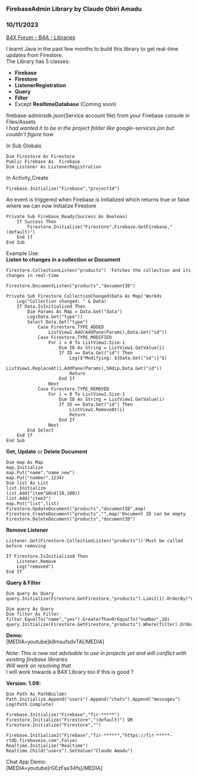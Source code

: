 ### FirebaseAdmin Library by Claude Obiri Amadu
### 10/11/2023
[B4X Forum - B4A - Libraries](https://www.b4x.com/android/forum/threads/155115/)

I learnt Java in the past few months to build this library to get real-time updates from Firestore.  
The Library has 5 classes:  

- **Firebase**
- **Firestore**
- **ListenerRegistration**
- **Query**
- **Filter**
- Except **RealtimeDatabase** (Coming soon)

firebase-adminsdk.json(Service account file) from your Firebase console in Files/Assets  
*I had wanted it to be in the project folder like google-services.jon but couldn't figure how*  
  
In Sub Globals  

```B4X
Dim Firestore As Firestore  
Public Firebase As  Firebase  
Dim Listener As ListenerRegistration
```

  
  
In Activity\_Create  

```B4X
Firebase.Initialize("Firebase","projectId")
```

  
  
An event is triggered when Firebase is Initialized which returns true or false where we can now Initialize Firestore  
  

```B4X
Private Sub Firebase_Ready(Success As Boolean)  
    If Success Then  
        Firestore.Initialize("Firestore",Firebase.GetFirebase,"(default)")  
    End If  
End Sub
```

  
  
Example Use:  
**Listen to changes in a collection or Document**  

```B4X
Firestore.CollectionListen("products") 'Fetches the collection and its changes in real-time
```

  

```B4X
Firestore.DocumentListen("products","documentID")
```

  

```B4X
Private Sub Firestore_CollectionChanged(Data As Map)'Workds  
    Log("Collection changed: " & Data)  
    If Data.IsInitialized Then  
        Dim Params As Map = Data.Get("data")  
        Log(Data.Get("type"))  
        Select Data.Get("type")  
            Case Firestore.TYPE_ADDED  
                ListView1.Add(AddPane(Params),Data.Get("id"))  
            Case Firestore.TYPE_MODIFIED  
                For i = 0 To ListView1.Size-1  
                    Dim ID As String = ListView1.GetValue(i)  
                    If ID == Data.Get("id") Then  
                        Log($"Modifying: ${Data.Get("id")}"$)  
                        ListView1.ReplaceAt(i,AddPane(Params),50dip,Data.Get("id"))  
                        Return  
                    End If  
                Next  
            Case Firestore.TYPE_REMOVED  
                For i = 0 To ListView1.Size-1  
                    Dim ID As String = ListView1.GetValue(i)  
                    If ID == Data.Get("id") Then  
                        ListView1.RemoveAt(i)  
                        Return  
                    End If  
                Next  
        End Select  
    End If  
End Sub
```

  
**Get, Update** or **Delete Document**  

```B4X
Dim map As Map  
map.Initialize  
map.Put("name","name_new")  
map.Put("number",1234)  
Dim list As List  
list.Initialize  
list.Add("item"&Rnd(10,100))  
list.Add("item3")  
map.Put("list",list)  
Firestore.UpdateDocument("products","documentID",map)  
Firestore.CreateDocument("products","",map)'Document ID can be empty  
Firestore.DeleteDocument("products","documentID")
```

  
**Remove Listener**  

```B4X
Listener.Get(Firestore.CollectionListen("products"))'Must be called before removing  
  
If Firestore.IsInitialized Then  
    Listener.Remove  
    Log("removed")  
End If
```

  
  
**Query & Filter**  

```B4X
Dim query As Query  
query.Initialize(Firestore.GetFirestore,"products").Limit(1).OrderBy("name").Get
```

  

```B4X
Dim query As Query  
Dim filter As Filter  
filter.EqualTo("name","yes").GreaterThanOrEqualTo("number",10)  
query.Initialize(Firestore.GetFirestore,"products").Where(filter).OrderBy("name").Get
```

  
  
  
**Demo:**  
[MEDIA=youtube]k8msufsdvTA[/MEDIA]  
  
*Note: This is new not advisable to use in projects yet and will conflict with existing firebase libraries  
Will work on resolving that*  
I will work towards a B4X Library too if this is good ?  
  
**Version: 1.09:**  

```B4X
Dim Path As PathBuilder  
Path.Initialize.Append("users").Append("chats").Append("messages")  
Log(Path.Complete)
```

  

```B4X
Firebase.Initialize("Firebase","fir-*****")  
Firestore.Initialize("Firestore","(default)") OR Firestore.Initialize("Firestore","")
```

  
  

```B4X
Firebase.Initialize2("Firebase","fir-*****","https://fir-*****-rtdb.firebaseio.com",False)  
Realtime.Initialize("Realtime")  
Realtime.Child("users").SetValue("Claude Amadu")
```

  
  
Chat App Demo:  
[MEDIA=youtube]rGEzFax34fs[/MEDIA]